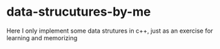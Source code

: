 # data-strucutures-by-me
Here I only implement some data strutures in c++, just as an exercise for learning and memorizing
